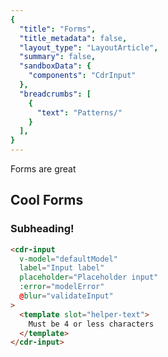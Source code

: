 ```yaml
---
{
  "title": "Forms",
  "title_metadata": false,
  "layout_type": "LayoutArticle",
  "summary": false,
  "sandboxData": {
    "components": "CdrInput"
  },
  "breadcrumbs": [
    {
      "text": "Patterns/"
    }
  ],
}
---
```


<cdr-doc-table-of-contents-shell parentSelector='h2' childSelector='h3'>

Forms are great


## Cool Forms

### Subheading!


<cdr-doc-example-code-pair repository-href="/src/components/input" :sandbox-data="$page.frontmatter.sandboxData" :backgroundToggle="false" :codeMaxHeight="false" :model="{defaultModel: '', modelError: false}" :methods="{validateInput() {this.modelError = this.defaultModel.length > 4 && 'Error: please enter 4 or less characters'}}">

```html
<cdr-input
  v-model="defaultModel"
  label="Input label"
  placeholder="Placeholder input"
  :error="modelError"
  @blur="validateInput"
>
  <template slot="helper-text">
    Must be 4 or less characters
  </template>
</cdr-input>
```

</cdr-doc-example-code-pair>


</cdr-doc-table-of-contents-shell>
